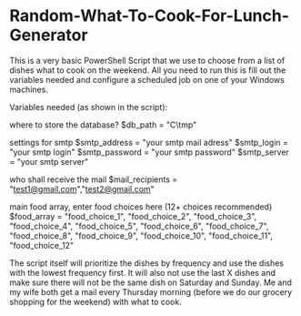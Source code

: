 # Random-What-To-Cook-For-Lunch-Generator

This is a very basic PowerShell Script that we use to choose from a list of dishes what to cook on the weekend. All you need to run this is fill out the variables needed and configure a scheduled job on one of your Windows machines.

Variables needed (as shown in the script):
 
where to store the database?
$db_path = "C\tmp"

settings for smtp
$smtp_address = "your smtp mail adress"
$smtp_login = "your smtp login"
$smtp_password = "your smtp password"
$smtp_server = "your smtp server"

who shall receive the mail
$mail_recipients = "test1@gmail.com","test2@gmail.com"

main food array, enter food choices here (12+ choices recommended)
$food_array =
"food_choice_1",
"food_choice_2",
"food_choice_3",
"food_choice_4",
"food_choice_5",
"food_choice_6",
"food_choice_7",
"food_choice_8",
"food_choice_9",
"food_choice_10",
"food_choice_11",
"food_choice_12"
 
 The script itself will prioritize the dishes by frequency and use the dishes with the lowest frequency first. It will also not use the last X dishes and make sure there will not be the same dish on Saturday and Sunday. Me and my wife both get a mail every Thursday morning (before we do our grocery shopping for the weekend) with what to cook.
